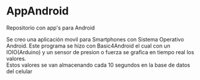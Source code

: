 # AppAndroid
Repositorio con app's para Android

Se creo una aplicación movil para Smartphones con Sistema Operativo Android.
Este programa se hizo con Basic4Android el cual con un IOIO(Arduino) y un sensor de presion o fuerza se grafica en tiempo real los valores.  
Estos valores se van almacenando cada 10 segundos en la base de datos del celular

